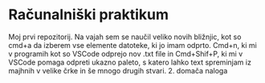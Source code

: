 # Računalniški praktikum
Moj prvi repozitorij. Na vajah sem se naučil veliko novih bližnjic, kot so cmd+a da izberem vse elemente datoteke, ki jo imam odprto. Cmd+n, ki mi v programih kot so VSCode odprejo nov .txt file in Cmd+Shif+P, ki mi v VSCode pomaga odpreti ukazno paleto, s katero lahko text spreminjam iz majhnih v velike črke in še mnogo drugih stvari.
2. domača naloga
